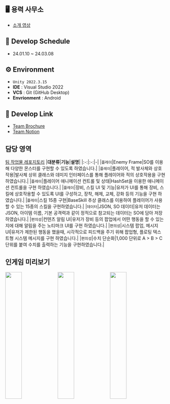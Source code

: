 ## 🖥️ 용력 사무소

+ [소개 영상](https://www.youtube.com/watch?v=AbceaCXGerw)

## 📆 Develop Schedule

* 24.01.10 ~ 24.03.08

## ⚙️ Environment

- `Unity 2022.3.15`
- **IDE** : Visual Studio 2022
- **VCS** : Git (GitHub Desktop)
- **Envrionment** : Android

## 📌 Develop Link

- [Team Brochure](https://evening-chord-d32.notion.site/48cb378fe23d4b2cb75316d979209550?pvs=4)
- [Team Notion](https://www.notion.so/68656b3df2a3484695ce7d5b89b83b9d)

## 담당 영역
[팀 작업물 레포지토리](https://github.com/Ku-dodo/TeamProject-IdleGame)
|**대분류**|**기능**|**설명**|
|:-:|:-:|-|
|`플레이`|Enemy Frame|SO를 이용해 다양한 몬스터를 구현할 수 있도록 하였습니다.|
|`플레이`|플레이어, 적 발사체와 상호작용|발사체 상위 클래스와 데미지 인터페이스를 통해 플레이어와 적의 상호작용을 구현 하였습니다.|
|`플레이`|플레이어 애니메이션 컨트롤 및 상태|HashSet을 이용한 애니메이션 컨트롤을 구현 하였습니다.|
|`플레이`|장비, 스킬 UI 및 기능|유저가 UI를 통해 장비, 스킬에 상호작용할 수 있도록 UI를 구성하고, 장착, 해제, 교체, 강화 등의 기능을 구현 하였습니다.|
|`플레이`|스킬 15종 구현|BaseSkill 추상 클래스를 이용하여 플레이어가 사용할 수 있는 15종의 스킬을 구현하였습니다.|
|`데이터`|JSON, SO 데이터|유저 데이터는 JSON, 아이템 이름, 기본 공격력과 같이 정적으로 참고되는 데이터는 SO에 담아 저장하였습니다.|
|`편의성`|컨텐츠 알림 UI|유저가 장비 등의 팝업에서 어떤 행동을 할 수 있는지에 대해 알림을 주는 노티마크 UI를 구현 하였습니다.|
|`편의성`|시스템 팝업, 메시지 UI|유저가 제한된 행동을 했을때, 시각적으로 피드백을 주기 위해 팝업형, 플로팅 텍스트형 시스템 메시지를 구현 하였습니다.|
|`편의성`|수치 단순화|1,000 단위로 A > B > C 단위를 붙여 수치를 출력하는 기능을 구현하였습니다.|

## 인게임 미리보기

<img src="https://private-user-images.githubusercontent.com/105593231/325212357-9c85d06c-a457-40a2-af48-5b08ef8070d0.gif?jwt=eyJhbGciOiJIUzI1NiIsInR5cCI6IkpXVCJ9.eyJpc3MiOiJnaXRodWIuY29tIiwiYXVkIjoicmF3LmdpdGh1YnVzZXJjb250ZW50LmNvbSIsImtleSI6ImtleTUiLCJleHAiOjE3MTM5NjA4NDMsIm5iZiI6MTcxMzk2MDU0MywicGF0aCI6Ii8xMDU1OTMyMzEvMzI1MjEyMzU3LTljODVkMDZjLWE0NTctNDBhMi1hZjQ4LTViMDhlZjgwNzBkMC5naWY_WC1BbXotQWxnb3JpdGhtPUFXUzQtSE1BQy1TSEEyNTYmWC1BbXotQ3JlZGVudGlhbD1BS0lBVkNPRFlMU0E1M1BRSzRaQSUyRjIwMjQwNDI0JTJGdXMtZWFzdC0xJTJGczMlMkZhd3M0X3JlcXVlc3QmWC1BbXotRGF0ZT0yMDI0MDQyNFQxMjA5MDNaJlgtQW16LUV4cGlyZXM9MzAwJlgtQW16LVNpZ25hdHVyZT05ZDIyNGMzYzMxNzExYjJmZDM3NWFkZWQyNzM3MzFlNTg0ZjgzYWEyM2RhNzI0ODk4NzgyZDg1NGIzMThkNDA5JlgtQW16LVNpZ25lZEhlYWRlcnM9aG9zdCZhY3Rvcl9pZD0wJmtleV9pZD0wJnJlcG9faWQ9MCJ9.H04INR376mKLZK9NGGNvzfXGicbm349fiqLbilxUWuw" width="32%"> <img src="https://private-user-images.githubusercontent.com/105593231/325209158-0bbced27-f6fc-444b-8e62-d233daac8ec2.gif?jwt=eyJhbGciOiJIUzI1NiIsInR5cCI6IkpXVCJ9.eyJpc3MiOiJnaXRodWIuY29tIiwiYXVkIjoicmF3LmdpdGh1YnVzZXJjb250ZW50LmNvbSIsImtleSI6ImtleTUiLCJleHAiOjE3MTM5NjEwMzAsIm5iZiI6MTcxMzk2MDczMCwicGF0aCI6Ii8xMDU1OTMyMzEvMzI1MjA5MTU4LTBiYmNlZDI3LWY2ZmMtNDQ0Yi04ZTYyLWQyMzNkYWFjOGVjMi5naWY_WC1BbXotQWxnb3JpdGhtPUFXUzQtSE1BQy1TSEEyNTYmWC1BbXotQ3JlZGVudGlhbD1BS0lBVkNPRFlMU0E1M1BRSzRaQSUyRjIwMjQwNDI0JTJGdXMtZWFzdC0xJTJGczMlMkZhd3M0X3JlcXVlc3QmWC1BbXotRGF0ZT0yMDI0MDQyNFQxMjEyMTBaJlgtQW16LUV4cGlyZXM9MzAwJlgtQW16LVNpZ25hdHVyZT03ZGY3MWE4MmU1MjUzZDVmZjhmOTM0YmE4YWRhNjE1N2JjNjNiOGVkNTA5MzNiMzhlMTgwYWYxMDM1NTE4NzlkJlgtQW16LVNpZ25lZEhlYWRlcnM9aG9zdCZhY3Rvcl9pZD0wJmtleV9pZD0wJnJlcG9faWQ9MCJ9.7mdDjGGdVq1LkKe9Xz10RfpHDEp3lThKZv2IiYHr0Tc" width="32%"> <img src="https://private-user-images.githubusercontent.com/105593231/325209167-448aa4b9-1faf-454f-aed6-c85baf57c2ce.gif?jwt=eyJhbGciOiJIUzI1NiIsInR5cCI6IkpXVCJ9.eyJpc3MiOiJnaXRodWIuY29tIiwiYXVkIjoicmF3LmdpdGh1YnVzZXJjb250ZW50LmNvbSIsImtleSI6ImtleTUiLCJleHAiOjE3MTM5NjEwMzAsIm5iZiI6MTcxMzk2MDczMCwicGF0aCI6Ii8xMDU1OTMyMzEvMzI1MjA5MTY3LTQ0OGFhNGI5LTFmYWYtNDU0Zi1hZWQ2LWM4NWJhZjU3YzJjZS5naWY_WC1BbXotQWxnb3JpdGhtPUFXUzQtSE1BQy1TSEEyNTYmWC1BbXotQ3JlZGVudGlhbD1BS0lBVkNPRFlMU0E1M1BRSzRaQSUyRjIwMjQwNDI0JTJGdXMtZWFzdC0xJTJGczMlMkZhd3M0X3JlcXVlc3QmWC1BbXotRGF0ZT0yMDI0MDQyNFQxMjEyMTBaJlgtQW16LUV4cGlyZXM9MzAwJlgtQW16LVNpZ25hdHVyZT1hNTU5MTdlYTU4ZjVhODdiODNlZTY5MWVjODRjNTcwNmI5MzVlMjRmZDM2N2IxNDVlY2YzZTgxZGVjNmUzMDcyJlgtQW16LVNpZ25lZEhlYWRlcnM9aG9zdCZhY3Rvcl9pZD0wJmtleV9pZD0wJnJlcG9faWQ9MCJ9.VazTT7PDHynh_z2yXicR-hqip4i91nY2mkfUzmXkDy0" width="32%">
